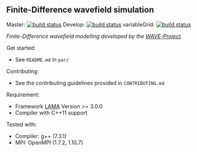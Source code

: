 ## Finite-Difference wavefield simulation

Master:  [![build status](https://git.scc.kit.edu/WAVE/FDSimulation_LAMA/badges/master/build.svg)](https://git.scc.kit.edu/WAVE/FDSimulation_LAMA/commits/master)
 Develop: [![build status](https://git.scc.kit.edu/WAVE/FDSimulation_LAMA/badges/develop/build.svg)](https://git.scc.kit.edu/WAVE/FDSimulation_LAMA/commits/develop)
 variableGrid: [![build status](https://git.scc.kit.edu/WAVE/FDSimulation_LAMA/badges/variableGrid/build.svg)](https://git.scc.kit.edu/WAVE/FDSimulation_LAMA/commits/variableGrid)


*Finite-Difference wavefield modelling developed by the [WAVE-Project](http://wave-toolbox.org).*

Get started:
- See `README.md` in `par/`

Contributing:
- See the contributing guidelines provided in `CONTRIBUTING.md`

Requirement:
- Framework [LAMA](https://www.libama.org) Version >= 3.0.0
- Compiler with C++11 support

Tested with:
- Compiler: g++ (7.3.1)
- MPI: OpenMPI (1.7.2, 1.10.7)
